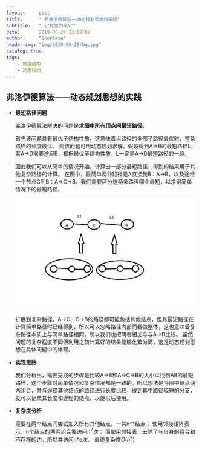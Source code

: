 ```yaml
---
layout:     post
title:      " 弗洛伊德算法——动态规划思想的实践"
subtitle:   " \"化繁为简\""
date:       2019-06-28 13:59:00
author:     "Snorlaxa"
header-img: "img/2019-06-28/bg.jpg"
catalog: true
tags:
    - 数据结构
    - 动态规划
---
```


## 弗洛伊德算法——动态规划思想的实践

+ **最短路径问题**
    
    弗洛伊德算法解决的问题是**求图中所有顶点间最短路径**。
    
    首先该问题具有最优子结构性质，这意味着当路径的全部子路径最优时，整条路径的长度最优。
    则该问题可用动态规划求解。假设得到A->B的最短路径L，若A->D需要途经B，根据最优子结构性质，L一定是A->D最短路径的一段。
    
    因此我们可以从简单的情况开始，计算出一部分最短路径，得到的结果用于其他复杂路径的计算。
    在图中，最简单两种路径是A直接到B：A->B，以及途经一个节点C到B：A->C->B，我们需要区分这两条路径哪个最短，以求得简单情况下的最短路径。
    
    ![复杂情况](/img/2019-06-28/28.jpg)

    扩展到复杂路径，A->C、C->B的路径都可能包括其他结点，但其最短路径在计算简单路径时已经得到，所以可以忽略路径内部而看做整体，这也意味着复杂路径本质上与简单路径相同，所以我们也把两者相加与与A->B比较。
    虽然问题的复杂程度不同但利用之前计算好的结果能够化繁为简，这是动态规划思想在具体问题中的体现。

+ **实现思路**

    我们分析出，需要完成的步骤是比较A->B和A->C->B的大小以找到AB的最短路径，这个步骤对简单情况和复杂情况都是一致的。所以想法是将图中结点两两组合，并与途径其他结点的路径进行长度比较，得到其中路径较短的分支，就可以记录其长度和途径的结点，以便以后使用。

+ **复杂度分析**
    
    需要在两个结点间尝试加入所有其他结点，一共n个结点；
    使用邻接矩阵表示，n个结点的两两组合要访问$n^2$次；
    而使用邻接表，去除了与自身的组合和不存在的边，所以共访问n*e次。
    最终复杂度$O(n^3)$
    